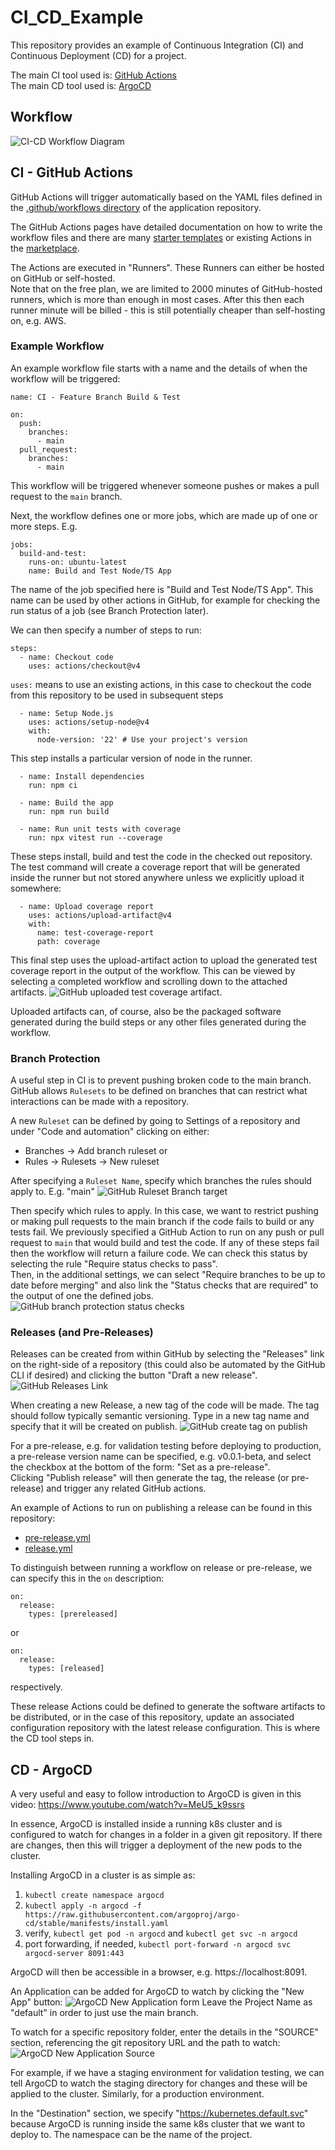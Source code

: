 # CI_CD_Example

This repository provides an example of Continuous Integration (CI) and Continuous Deployment (CD) for a project.

The main CI tool used is: [GitHub Actions](https://github.com/features/actions) <br>
The main CD tool used is: [ArgoCD](https://argo-cd.readthedocs.io/en/stable/getting_started/)

## Workflow

![CI-CD Workflow Diagram](./assets/examples/ci_cd_workflow.png)

## CI - GitHub Actions

GitHub Actions will trigger automatically based on the YAML files defined in the [.github/workflows directory](./.github/workflows/) of the application repository.

The GitHub Actions pages have detailed documentation on how to write the workflow files and there are many [starter templates](https://docs.github.com/en/actions/how-tos/writing-workflows/using-workflow-templates) or existing Actions in the [marketplace](https://github.com/marketplace).

The Actions are executed in "Runners". These Runners can either be hosted on GitHub or self-hosted. <br>
Note that on the free plan, we are limited to 2000 minutes of GitHub-hosted runners, which is more than enough in most cases. After this then each runner minute will be billed - this is still potentially cheaper than self-hosting on, e.g. AWS.

### Example Workflow

An example workflow file starts with a name and the details of when the workflow will be triggered:

```
name: CI - Feature Branch Build & Test

on:
  push:
    branches:
      - main
  pull_request:
    branches:
      - main
```

This workflow will be triggered whenever someone pushes or makes a pull request to the `main` branch.

Next, the workflow defines one or more jobs, which are made up of one or more steps. E.g.

```
jobs:
  build-and-test:
    runs-on: ubuntu-latest
    name: Build and Test Node/TS App
```

The name of the job specified here is "Build and Test Node/TS App". This name can be used by other actions in GitHub, for example for checking the run status of a job (see Branch Protection later).

We can then specify a number of steps to run:

```
steps:
  - name: Checkout code
    uses: actions/checkout@v4
```

`uses:` means to use an existing actions, in this case to checkout the code from this repository to be used in subsequent steps

```
  - name: Setup Node.js
    uses: actions/setup-node@v4
    with:
      node-version: '22' # Use your project's version
```

This step installs a particular version of node in the runner.

```
  - name: Install dependencies
    run: npm ci

  - name: Build the app
    run: npm run build

  - name: Run unit tests with coverage
    run: npx vitest run --coverage
```

These steps install, build and test the code in the checked out repository. The test command will create a coverage report that will be generated inside the runner but not stored anywhere unless we explicitly upload it somewhere:

```
  - name: Upload coverage report
    uses: actions/upload-artifact@v4
    with:
      name: test-coverage-report
      path: coverage
```

This final step uses the upload-artifact action to upload the generated test coverage report in the output of the workflow. This can be viewed by selecting a completed workflow and scrolling down to the attached artifacts.
![GitHub uploaded test coverage artifact](./assets/examples/github_uploaded_artifact.png).

Uploaded artifacts can, of course, also be the packaged software generated during the build steps or any other files generated during the workflow.

### Branch Protection

A useful step in CI is to prevent pushing broken code to the main branch. GitHub allows `Rulesets` to be defined on branches that can restrict what interactions can be made with a repository.

A new `Ruleset` can be defined by going to Settings of a repository and under "Code and automation" clicking on either:

- Branches -> Add branch ruleset
  or
- Rules -> Rulesets -> New ruleset

After specifying a `Ruleset Name`, specify which branches the rules should apply to. E.g. "main"
![GitHub Ruleset Branch target](./assets/examples/github_ruleset_target.png)

Then specify which rules to apply. In this case, we want to restrict pushing or making pull requests to the main branch if the code fails to build or any tests fail. We previously specified a GitHub Action to run on any push or pull request to `main` that would build and test the code. If any of these steps fail then the workflow will return a failure code. We can check this status by selecting the rule "Require status checks to pass". <br>
Then, in the additional settings, we can select "Require branches to be up to date before merging" and also link the "Status checks that are required" to the output of one the defined jobs.
![GitHub branch protection status checks](./assets/examples/github_ruleset_statuscheck.png)

### Releases (and Pre-Releases)

Releases can be created from within GitHub by selecting the "Releases" link on the right-side of a repository (this could also be automated by the GitHub CLI if desired) and clicking the button "Draft a new release".
![GitHub Releases Link](./assets/examples/github_releases_link.png)

When creating a new Release, a new tag of the code will be made. The tag should follow typically semantic versioning. Type in a new tag name and specify that it will be created on publish.
![GitHub create tag on publish](./assets/examples/github_create_tag_on_publish.png)

For a pre-release, e.g. for validation testing before deploying to production, a pre-release version name can be specified, e.g. v0.0.1-beta, and select the checkbox at the bottom of the form: "Set as a pre-release". <br>
Clicking "Publish release" will then generate the tag, the release (or pre-release) and trigger any related GitHub actions.

An example of Actions to run on publishing a release can be found in this repository:

- [pre-release.yml](./.github/workflows/pre-release.yml)
- [release.yml](./.github/workflows/release.yml)

To distinguish between running a workflow on release or pre-release, we can specify this in the `on` description:

```
on:
  release:
    types: [prereleased]
```

or

```
on:
  release:
    types: [released]
```

respectively.

These release Actions could be defined to generate the software artifacts to be distributed, or in the case of this repository, update an associated configuration repository with the latest release configuration. This is where the CD tool steps in.

## CD - ArgoCD

A very useful and easy to follow introduction to ArgoCD is given in this video: https://www.youtube.com/watch?v=MeU5_k9ssrs

In essence, ArgoCD is installed inside a running k8s cluster and is configured to watch for changes in a folder in a given git repository. If there are changes, then this will trigger a deployment of the new pods to the cluster.

Installing ArgoCD in a cluster is as simple as:

1. `kubectl create namespace argocd`
2. `kubectl apply -n argocd -f https://raw.githubusercontent.com/argoproj/argo-cd/stable/manifests/install.yaml`
3. verify, `kubectl get pod -n argocd` and `kubectl get svc -n argocd`
4. port forwarding, if needed, `kubectl port-forward -n argocd svc argocd-server 8091:443`

ArgoCD will then be accessible in a browser, e.g. https://localhost:8091.

An Application can be added for ArgoCD to watch by clicking the "New App" button:
![ArgoCD New Application form](./assets/examples/argocd_new_app.png)
Leave the Project Name as "default" in order to just use the main branch.

To watch for a specific repository folder, enter the details in the "SOURCE" section, referencing the git repository URL and the path to watch:
![ArgoCD New Application Source](./assets/examples/argocd_new_app_source.png)

For example, if we have a staging environment for validation testing, we can tell ArgoCD to watch the staging directory for changes and these will be applied to the cluster. Similarly, for a production environment.

In the "Destination" section, we specify "https://kubernetes.default.svc" because ArgoCD is running inside the same k8s cluster that we want to deploy to. The namespace can be the name of the project.
